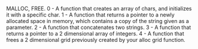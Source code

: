MALLOC, FREE. 0 - A function that creates an array of chars, and initializes it with a specific char. 1 - A function that returns a pointer to a newly allocated space in memory, which contains a copy of the string given as a parameter. 2 - A function that concatenates two strings. 3 - A function that returns a pointer to a 2 dimensional array of integers. 4 - A function that frees a 2 dimensional grid previously created by your alloc grid function.
